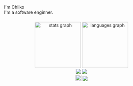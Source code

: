 <p align="left">I'm Chiiko<br>I'm a software enginner.</p>

###

<div align="center">
  <img src="https://github-readme-stats.vercel.app/api?username=Chiiko-H&hide_title=false&hide_rank=false&show_icons=true&include_all_commits=true&count_private=true&disable_animations=false&theme=dracula&locale=en&hide_border=false&order=1" height="150" alt="stats graph"  />
  <img src="https://github-readme-stats.vercel.app/api/top-langs?username=Chiiko-H&locale=en&hide_title=false&layout=compact&card_width=320&langs_count=5&theme=dracula&hide_border=false&order=2" height="150" alt="languages graph"  />
</div>
<div align="center">
  <img src="http://github-profile-summary-cards.vercel.app/api/cards/repos-per-language?username=Chiiko-H&theme=radical" />
  <img src="http://github-profile-summary-cards.vercel.app/api/cards/most-commit-language?username=Chiiko-H&theme=radical" />
</div>

<div align="center">
  <img height="20" src="https://img.shields.io/github/followers/Chiiko-H?label=follow&logo=github&style=flat&color=ff69b4" />
  <img heihgt="20" src="https://komarev.com/ghpvc/?username=Chiiko-H&color=ff69b4&style=flat" />
</div>

